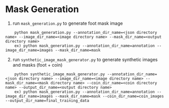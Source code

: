 # Mask Generation

1. run ```mask_generation.py``` to generate foot mask image
```
	python mask_generation.py --annotation_dir_name=<json directory name> --image_dir_name=<image directory name> --mask_dir_name=<output directory name>
	ex) python mask_generation.py --annotation_dir_name=annotation --image_dir_name=images --mask_dir_name=mask
```

2. run ```synthetic_image_mask_generator.py``` to generate synthetic images and masks (foot + coin)
```
	python synthetic_image_mask_generator.py --annotation_dir_name=<json directory name> --image_dir_name=<image directory name> --mask_dir_name=<mask directory name> --coin_dir_name=<coin directory name> --output_dir_name=<output directory name>
	ex) python mask_generation.py --annotation_dir_name=annotation --image_dir_name=images --mask_dir_name=mask --coin_dir_name=coin_images --output_dir_name=final_training_data
```
